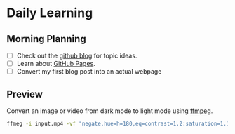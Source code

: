 # Daily Learning

## Morning Planning

- [ ] Check out the [github blog](https://github.blog/) for topic ideas.
- [ ] Learn about [GitHub Pages](https://skills.github.com/#first-day-on-github).
- [ ] Convert my first blog post into an actual webpage

## Preview


Convert an image or video from dark mode to light mode using [ffmpeg](https://ffmpeg.org).

```bash
ffmeg -i input.mp4 -vf "negate,hue=h=180,eq=contrast=1.2:saturation=1.1" output.mp4
```
